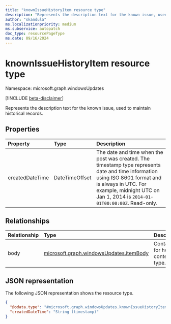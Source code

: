 ```yaml
---
title: "knownIssueHistoryItem resource type"
description: "Represents the description text for the known issue, used to maintain historical records."
author: "skandula"
ms.localizationpriority: medium
ms.subservice: autopatch
doc_type: resourcePageType
ms.date: 09/16/2024
---
```


# knownIssueHistoryItem resource type

Namespace: microsoft.graph.windowsUpdates

[!INCLUDE [beta-disclaimer](../../includes/beta-disclaimer.md)]

Represents the description text for the known issue, used to maintain historical records.

## Properties

|Property|Type|Description|
|:---|:---|:---|
|createdDateTime|DateTimeOffset|The date and time when the post was created. The timestamp type represents date and time information using ISO 8601 format and is always in UTC. For example, midnight UTC on Jan 1, 2014 is `2014-01-01T00:00:00Z`. Read-only.|

## Relationships

|Relationship|Type|Description|
|:---|:---|:---|
|body| [microsoft.graph.windowsUpdates.itemBody](../resources/windowsupdates-itembody.md)| Container for holding content and type. |

## JSON representation

The following JSON representation shows the resource type.

<!-- {
  "blockType": "resource",
  "keyProperty": "id",
  "@odata.type": "microsoft.graph.windowsUpdates.knownIssueHistoryItem",
  "openType": false
}
-->
``` json
{
  "@odata.type": "#microsoft.graph.windowsUpdates.knownIssueHistoryItem",
  "createdDateTime": "String (timestamp)"
}
```
